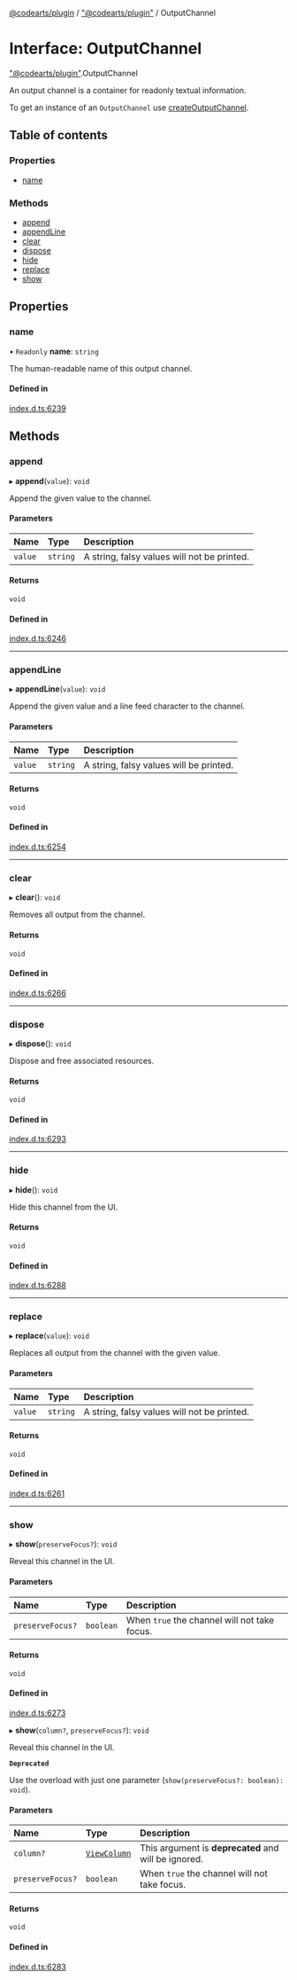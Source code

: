[@codearts/plugin](../README.md) / ["@codearts/plugin"](../modules/_codearts_plugin_.md) / OutputChannel

# Interface: OutputChannel

["@codearts/plugin"](../modules/_codearts_plugin_.md).OutputChannel

An output channel is a container for readonly textual information.

To get an instance of an `OutputChannel` use
[createOutputChannel](../modules/codearts_plugin_.window.md#createoutputchannel).

## Table of contents

### Properties

- [name](codearts_plugin_.OutputChannel.md#name)

### Methods

- [append](codearts_plugin_.OutputChannel.md#append)
- [appendLine](codearts_plugin_.OutputChannel.md#appendline)
- [clear](codearts_plugin_.OutputChannel.md#clear)
- [dispose](codearts_plugin_.OutputChannel.md#dispose)
- [hide](codearts_plugin_.OutputChannel.md#hide)
- [replace](codearts_plugin_.OutputChannel.md#replace)
- [show](codearts_plugin_.OutputChannel.md#show)

## Properties

### name

• `Readonly` **name**: `string`

The human-readable name of this output channel.

#### Defined in

[index.d.ts:6239](https://github.com/shuyaqian/cloudide-plugin-api/blob/5b69219/index.d.ts#L6239)

## Methods

### append

▸ **append**(`value`): `void`

Append the given value to the channel.

#### Parameters

| Name | Type | Description |
| :------ | :------ | :------ |
| `value` | `string` | A string, falsy values will not be printed. |

#### Returns

`void`

#### Defined in

[index.d.ts:6246](https://github.com/shuyaqian/cloudide-plugin-api/blob/5b69219/index.d.ts#L6246)

___

### appendLine

▸ **appendLine**(`value`): `void`

Append the given value and a line feed character
to the channel.

#### Parameters

| Name | Type | Description |
| :------ | :------ | :------ |
| `value` | `string` | A string, falsy values will be printed. |

#### Returns

`void`

#### Defined in

[index.d.ts:6254](https://github.com/shuyaqian/cloudide-plugin-api/blob/5b69219/index.d.ts#L6254)

___

### clear

▸ **clear**(): `void`

Removes all output from the channel.

#### Returns

`void`

#### Defined in

[index.d.ts:6266](https://github.com/shuyaqian/cloudide-plugin-api/blob/5b69219/index.d.ts#L6266)

___

### dispose

▸ **dispose**(): `void`

Dispose and free associated resources.

#### Returns

`void`

#### Defined in

[index.d.ts:6293](https://github.com/shuyaqian/cloudide-plugin-api/blob/5b69219/index.d.ts#L6293)

___

### hide

▸ **hide**(): `void`

Hide this channel from the UI.

#### Returns

`void`

#### Defined in

[index.d.ts:6288](https://github.com/shuyaqian/cloudide-plugin-api/blob/5b69219/index.d.ts#L6288)

___

### replace

▸ **replace**(`value`): `void`

Replaces all output from the channel with the given value.

#### Parameters

| Name | Type | Description |
| :------ | :------ | :------ |
| `value` | `string` | A string, falsy values will not be printed. |

#### Returns

`void`

#### Defined in

[index.d.ts:6261](https://github.com/shuyaqian/cloudide-plugin-api/blob/5b69219/index.d.ts#L6261)

___

### show

▸ **show**(`preserveFocus?`): `void`

Reveal this channel in the UI.

#### Parameters

| Name | Type | Description |
| :------ | :------ | :------ |
| `preserveFocus?` | `boolean` | When `true` the channel will not take focus. |

#### Returns

`void`

#### Defined in

[index.d.ts:6273](https://github.com/shuyaqian/cloudide-plugin-api/blob/5b69219/index.d.ts#L6273)

▸ **show**(`column?`, `preserveFocus?`): `void`

Reveal this channel in the UI.

**`Deprecated`**

Use the overload with just one parameter (`show(preserveFocus?: boolean): void`).

#### Parameters

| Name | Type | Description |
| :------ | :------ | :------ |
| `column?` | [`ViewColumn`](../enums/codearts_plugin_.ViewColumn.md) | This argument is **deprecated** and will be ignored. |
| `preserveFocus?` | `boolean` | When `true` the channel will not take focus. |

#### Returns

`void`

#### Defined in

[index.d.ts:6283](https://github.com/shuyaqian/cloudide-plugin-api/blob/5b69219/index.d.ts#L6283)
